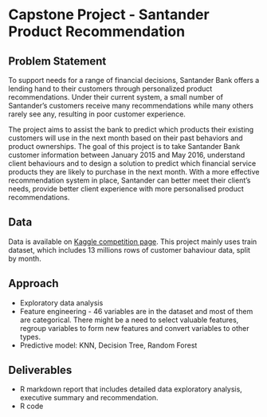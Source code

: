   
# Capstone Project - Santander Product Recommendation

## Problem Statement 

To support needs for a range of financial decisions, Santander Bank offers a lending hand to their customers through personalized product recommendations. Under their current system, a small number of Santander’s customers receive many recommendations while many others rarely see any, resulting in poor customer experience.

The project aims to assist the bank to predict which products their existing customers will use in the next month based on their past behaviors and product ownerships. The goal of this project is to take Santander Bank customer information between January 2015 and May 2016, understand client behaviours and to design a solution to predict which financial service products they are likely to purchase in the next month. With a more effective recommendation system in place, Santander can better meet their client’s needs, provide better client experience with more personalised product recommendations.

## Data 
Data is available on [Kaggle competition page](https://www.kaggle.com/c/santander-product-recommendation/data).
This project mainly uses train dataset, which includes 13 millions rows of customer bahaviour data, split by month.

## Approach 
* Exploratory data analysis
* Feature engineering - 46 variables are in the dataset and most of them are categorical. There might be a need to select valuable features, regroup variables to form new features and convert variables to other types. 
* Predictive model: KNN, Decision Tree, Random Forest

## Deliverables 
* R markdown report that includes detailed data exploratory analysis, executive summary and recommendation.
* R code
